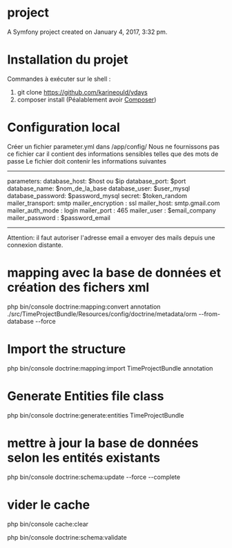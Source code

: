 project
=======

A Symfony project created on January 4, 2017, 3:32 pm.

# Installation du projet
Commandes à exécuter sur le shell :
1) git clone https://github.com/karineould/ydays
2) composer install (Péalablement avoir [Composer](https://getcomposer.org/))

# Configuration local 
Créer un fichier parameter.yml dans /app/config/
Nous ne fournissons pas ce fichier car il contient des informations sensibles telles que des mots de passe
Le fichier doit contenir les informations suivantes 
*********************************************************
parameters:
    database_host: $host ou $ip
    database_port: $port
    database_name: $nom_de_la_base
    database_user: $user_mysql
    database_password: $password_mysql
    secret: $token_random
    mailer_transport: smtp
    mailer_encryption : ssl
    mailer_host: smtp.gmail.com
    mailer_auth_mode : login
    mailer_port : 465
    mailer_user : $email_company
    mailer_password : $password_email 
*********************************************************
Attention: il faut autoriser l'adresse email a envoyer des mails depuis une connexion distante.

# mapping avec la base de données et création des fichers xml 
php bin/console doctrine:mapping:convert annotation ./src/TimeProjectBundle/Resources/config/doctrine/metadata/orm --from-database --force

# Import the structure
php bin/console doctrine:mapping:import TimeProjectBundle annotation

# Generate Entities file class
php bin/console doctrine:generate:entities TimeProjectBundle 

# mettre à jour la base de données selon les entités existants
php bin/console doctrine:schema:update --force --complete

# vider le cache
php bin/console cache:clear

php bin/console doctrine:schema:validate
